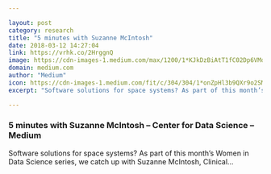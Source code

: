 ```yaml
---

layout: post
category: research
title: "5 minutes with Suzanne McIntosh"
date: 2018-03-12 14:27:04
link: https://vrhk.co/2HrggnQ
image: https://cdn-images-1.medium.com/max/1200/1*KJkDzBiAtT1fC02Dp6VMqw.jpeg
domain: medium.com
author: "Medium"
icon: https://cdn-images-1.medium.com/fit/c/304/304/1*onZpHl3b9QXr9o2SM6jgIw.jpeg
excerpt: "Software solutions for space systems? As part of this month’s Women in Data Science series, we catch up with Suzanne McIntosh, Clinical…"

---
```


### 5 minutes with Suzanne McIntosh – Center for Data Science – Medium

Software solutions for space systems? As part of this month’s Women in Data Science series, we catch up with Suzanne McIntosh, Clinical…